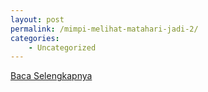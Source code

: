 ```yaml
---
layout: post
permalink: /mimpi-melihat-matahari-jadi-2/
categories:
    - Uncategorized
---
```


[Baca Selengkapnya](/03)